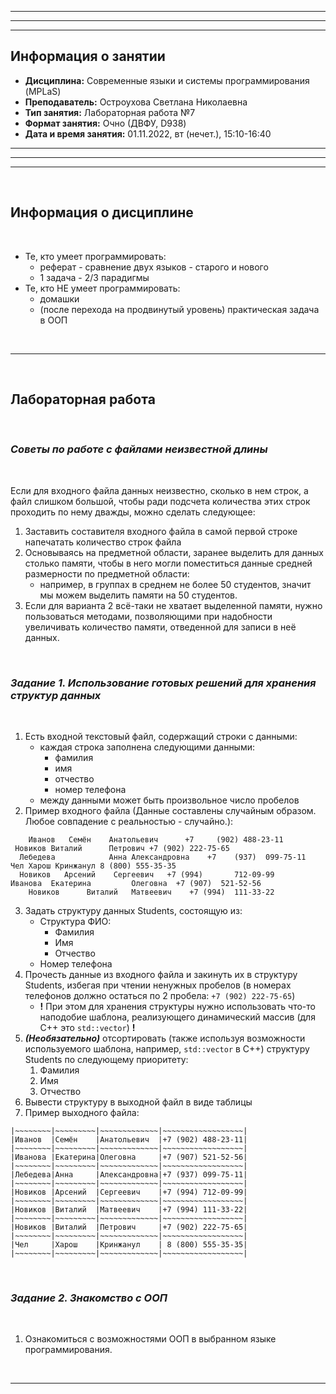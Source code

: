 ___
___
___
## Информация о занятии
- __Дисциплина:__ Современные языки и системы программирования (MPLaS)
- __Преподаватель:__ Остроухова Светлана Николаевна
- __Тип занятия:__ Лабораторная работа №7
- __Формат занятия:__ Очно (ДВФУ, D938)
- __Дата и время занятия:__ 01.11.2022, вт (нечет.), 15:10-16:40
___
___
___

&nbsp;

## Информация о дисциплине

&nbsp;

- Те, кто умеет программировать:
    - реферат - сравнение двух языков - старого и нового
    - 1 задача - 2/3 парадигмы
- Те, кто НЕ умеет программировать:
    - домашки
    - (после перехода на продвинутый уровень) практическая задача в ООП

&nbsp;

___

&nbsp;

## Лабораторная работа

&nbsp;

### ___Советы по работе с файлами неизвестной длины___

&nbsp;

Если для входного файла данных неизвестно, сколько в нем строк, а файл
слишком большой, чтобы ради подсчета количества этих строк проходить по нему
дважды, можно сделать следующее:
1. Заставить составителя входного файла в самой первой строке напечатать
количество строк файла
2. Основываясь на предметной области, заранее выделить для данных столько
памяти, чтобы в него могли поместиться данные средней размерности по
предметной области:
    - например, в группах в среднем не более 50 студентов, значит мы можем
    выделить памяти на 50 студентов.
3. Если для варианта 2 всё-таки не хватает выделенной памяти, нужно
пользоваться методами, позволяющими при надобности увеличивать количество
памяти, отведенной для записи в неё данных.

&nbsp;

### ___Задание 1. Использование готовых решений для хранения структур данных___

&nbsp;

1. Есть входной текстовый файл, содержащий строки с данными:
    - каждая строка заполнена следующими данными:
        - фамилия
        - имя
        - отчество
        - номер телефона
    - между данными может быть произвольное число пробелов
2. Пример входного файла (Данные составлены случайным образом. Любое
совпадение с реальностью - случайно.):
```
    Иванов   Семён    Анатольевич      +7     (902) 488-23-11
 Новиков Виталий      Петрович +7 (902) 222-75-65
  Лебедева            Анна Александровна    +7    (937)  099-75-11
Чел Харош Кринжанул 8 (800) 555-35-35
  Новиков   Арсений    Сергеевич   +7 (994)       712-09-99
Иванова  Екатерина         Олеговна  +7 (907)  521-52-56
    Новиков      Виталий   Матвеевич    +7 (994)  111-33-22
```
3. Задать структуру данных Students, состоящую из:
    - Структура ФИО:
        - Фамилия
        - Имя
        - Отчество
    - Номер телефона
4. Прочесть данные из входного файла и закинуть их в структуру Students,
избегая при чтении ненужных пробелов (в номерах телефонов должно остаться
по 2 пробела: ```+7 (902) 222-75-65```)
    - __!__ При этом для хранения структуры нужно использовать что-то
    наподобие шаблона, реализующего динамический массив (для C++ это
    ```std::vector```) __!__
5. ___(Необязательно)___ отсортировать (также используя возможности
используемого шаблона, например, ```std::vector``` в C++) структуру
Students по следующему приоритету:
    1. Фамилия
    2. Имя
    3. Отчество
6. Вывести структуру в выходной файл в виде таблицы
7. Пример выходного файла:
```
|~~~~~~~~|~~~~~~~~~|~~~~~~~~~~~~~|~~~~~~~~~~~~~~~~~~|
|Иванов  |Семён    |Анатольевич  |+7 (902) 488-23-11|
|~~~~~~~~|~~~~~~~~~|~~~~~~~~~~~~~|~~~~~~~~~~~~~~~~~~|
|Иванова |Екатерина|Олеговна     |+7 (907) 521-52-56|
|~~~~~~~~|~~~~~~~~~|~~~~~~~~~~~~~|~~~~~~~~~~~~~~~~~~|
|Лебедева|Анна     |Александровна|+7 (937) 099-75-11|
|~~~~~~~~|~~~~~~~~~|~~~~~~~~~~~~~|~~~~~~~~~~~~~~~~~~|
|Новиков |Арсений  |Сергеевич    |+7 (994) 712-09-99|
|~~~~~~~~|~~~~~~~~~|~~~~~~~~~~~~~|~~~~~~~~~~~~~~~~~~|
|Новиков |Виталий  |Матвеевич    |+7 (994) 111-33-22|
|~~~~~~~~|~~~~~~~~~|~~~~~~~~~~~~~|~~~~~~~~~~~~~~~~~~|
|Новиков |Виталий  |Петрович     |+7 (902) 222-75-65|
|~~~~~~~~|~~~~~~~~~|~~~~~~~~~~~~~|~~~~~~~~~~~~~~~~~~|
|Чел     |Харош    |Кринжанул    | 8 (800) 555-35-35|
|~~~~~~~~|~~~~~~~~~|~~~~~~~~~~~~~|~~~~~~~~~~~~~~~~~~|
```

&nbsp;

### ___Задание 2. Знакомство с ООП___

&nbsp;

1. Ознакомиться с возможностями ООП в выбранном языке программирования.

&nbsp;

___
